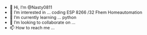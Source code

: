 - 👋 Hi, I’m @Nasty0811
- 👀 I’m interested in ... coding ESP 8266 /32 Fhem Homeautomation 
- 🌱 I’m currently learning ... python 
- 💞️ I’m looking to collaborate on ...
- 📫 How to reach me ...

<!---
Nasty0811/Nasty0811 is a ✨ special ✨ repository because its `README.md` (this file) appears on your GitHub profile.
You can click the Preview link to take a look at your changes.
--->
